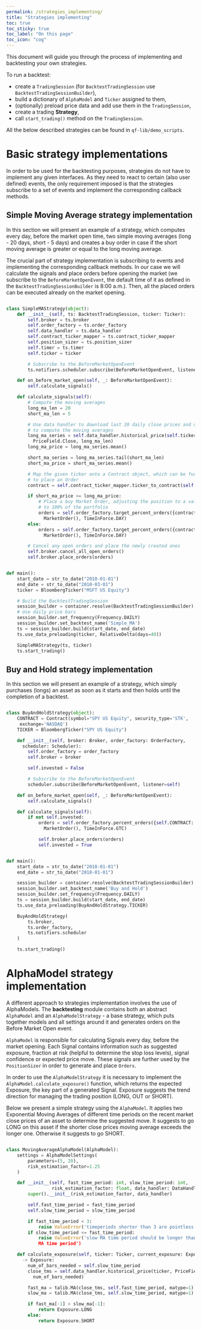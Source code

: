 ```yaml
---
permalink: /strategies_implementing/
title: "Strategies implementing"
toc: true
toc_sticky: true
toc_label: "On this page"
toc_icon: "cog"
---
```


This document will guide you through the process of implementing and backtesting your own strategies.

To run a backtest:
- create a `TradingSession` (for `BacktestTradingSession` use `BacktestTradingSessionBuilder`),
- build a dictionary of `AlphaModel` and `Ticker` assigned to them,
- (optionally) preload price data and add use them in the `TradingSession`,
- create a trading **Strategy**,
- call `start_trading()` method on the `TradingSession`.

All the below described strategies can be found in `qf-lib/demo_scripts`.

# Basic strategy implementations

In order to be used for the backtesting purposes, strategies do not have to implement any given interfaces. As they need to react to certain (also user defined) events, the only requirement imposed is that the strategies subscribe to a set of events and implement the corresponding callback methods.

## Simple Moving Average strategy implementation

In this section we will present an example of a strategy, which computes every day, before the market open time, two simple moving averages (long - 20 days, short - 5 days) and creates a buy order in case if the short moving average is greater or equal to the long moving average.

The crucial part of strategy implementation is subscribing to events and implementing the corresponding callback methods. In our case we will calculate the signals and place orders before opening the market (we subscribe to the `BeforeMarketOpenEvent`, the default time of it as defined in the `BacktestTradingSessionBuilder` is 8:00 a.m.). Then, all the placed orders can be executed already on the market opening.

```python

class SimpleMAStrategy(object):
    def __init__(self, ts: BacktestTradingSession, ticker: Ticker):
        self.broker = ts.broker
        self.order_factory = ts.order_factory
        self.data_handler = ts.data_handler
        self.contract_ticker_mapper = ts.contract_ticker_mapper
        self.position_sizer = ts.position_sizer
        self.timer = ts.timer
        self.ticker = ticker

        # Subscribe to the BeforeMarketOpenEvent
        ts.notifiers.scheduler.subscribe(BeforeMarketOpenEvent, listener=self)

    def on_before_market_open(self, _: BeforeMarketOpenEvent):
        self.calculate_signals()

    def calculate_signals(self):
        # Compute the moving averages
        long_ma_len = 20
        short_ma_len = 5

        # Use data handler to download last 20 daily close prices and use them
        # to compute the moving averages
        long_ma_series = self.data_handler.historical_price(self.ticker,
          PriceField.Close, long_ma_len)
        long_ma_price = long_ma_series.mean()

        short_ma_series = long_ma_series.tail(short_ma_len)
        short_ma_price = short_ma_series.mean()

        # Map the given ticker onto a Contract object, which can be further used
        # to place an Order
        contract = self.contract_ticker_mapper.ticker_to_contract(self.ticker)

        if short_ma_price >= long_ma_price:
            # Place a buy Market Order, adjusting the position to a value equal
            # to 100% of the portfolio
            orders = self.order_factory.target_percent_orders({contract: 1.0},
              MarketOrder(), TimeInForce.DAY)
        else:
            orders = self.order_factory.target_percent_orders({contract: 0.0},
              MarketOrder(), TimeInForce.DAY)

        # Cancel any open orders and place the newly created ones
        self.broker.cancel_all_open_orders()
        self.broker.place_orders(orders)


def main():
    start_date = str_to_date("2010-01-01")
    end_date = str_to_date("2010-03-01")
    ticker = BloombergTicker("MSFT US Equity")

    # Build the BacktestTradingSession
    session_builder = container.resolve(BacktestTradingSessionBuilder)
    # Use daily price bars
    session_builder.set_frequency(Frequency.DAILY)
    session_builder.set_backtest_name('Simple_MA')
    ts = session_builder.build(start_date, end_date)
    ts.use_data_preloading(ticker, RelativeDelta(days=40))

    SimpleMAStrategy(ts, ticker)
    ts.start_trading()
```

## Buy and Hold strategy implementation

In this section we will present an example of a strategy, which simply purchases (longs) an asset as soon as it starts and then holds until the completion of a backtest.

```python

class BuyAndHoldStrategy(object):
    CONTRACT = Contract(symbol="SPY US Equity", security_type='STK',
     exchange='NASDAQ')
    TICKER = BloombergTicker("SPY US Equity")

    def __init__(self, broker: Broker, order_factory: OrderFactory,
      scheduler: Scheduler):
        self.order_factory = order_factory
        self.broker = broker

        self.invested = False

        # Subscribe to the BeforeMarketOpenEvent
        scheduler.subscribe(BeforeMarketOpenEvent, listener=self)

    def on_before_market_open(self, _: BeforeMarketOpenEvent):
        self.calculate_signals()

    def calculate_signals(self):
        if not self.invested:
            orders = self.order_factory.percent_orders({self.CONTRACT: 1.0},
              MarketOrder(), TimeInForce.GTC)

            self.broker.place_orders(orders)
            self.invested = True


def main():
    start_date = str_to_date("2010-01-01")
    end_date = str_to_date("2018-01-01")

    session_builder = container.resolve(BacktestTradingSessionBuilder)  
    session_builder.set_backtest_name('Buy and Hold')
    session_builder.set_frequency(Frequency.DAILY)
    ts = session_builder.build(start_date, end_date)
    ts.use_data_preloading(BuyAndHoldStrategy.TICKER)

    BuyAndHoldStrategy(
        ts.broker,
        ts.order_factory,
        ts.notifiers.scheduler
    )

    ts.start_trading()
```

# AlphaModel strategy implementation
A different approach to strategies implementation involves the use of AlphaModels. The **backtesting** module contains both an abstract `AlphaModel` and an `AlphaModelStrategy` - a base strategy, which puts together models and all settings around it and generates orders on the Before Market Open event.

`AlphaModel` is responsible for calculating Signals every day, before the market opening. Each Signal contains information such as suggested exposure, fraction at risk (helpful to determine the stop loss levels), signal confidence or expected price move. These signals are further used by the `PositionSizer` in order to generate and place `Orders`.

In order to use the `AlphaModelStrategy` it is necessary to implement the `AlphaModel.calculate_exposure()` function, which returns the expected Exposure, the key part of a generated Signal. Exposure suggests the trend direction for managing the trading position (LONG, OUT or SHORT).

Below we present a simple strategy using the `AlphaModel`. It applies two Exponential Moving Averages of different time periods on the recent market close prices of an asset to determine the suggested move. It suggests to go LONG on this asset if the shorter close prices moving average exceeds the longer one. Otherwise it suggests to go SHORT.

```python

class MovingAverageAlphaModel(AlphaModel):
    settings = AlphaModelSettings(
        parameters=(5, 20),
        risk_estimation_factor=1.25
    )

    def __init__(self, fast_time_period: int, slow_time_period: int,
                 risk_estimation_factor: float, data_handler: DataHandler):
        super().__init__(risk_estimation_factor, data_handler)

        self.fast_time_period = fast_time_period
        self.slow_time_period = slow_time_period

        if fast_time_period < 3:
            raise ValueError('timeperiods shorter than 3 are pointless')
        if slow_time_period <= fast_time_period:
            raise ValueError('slow MA time period should be longer than fast
            MA time period')

    def calculate_exposure(self, ticker: Ticker, current_exposure: Exposure)
      -> Exposure:
        num_of_bars_needed = self.slow_time_period
        close_tms = self.data_handler.historical_price(ticker, PriceField.Close,
          num_of_bars_needed)

        fast_ma = talib.MA(close_tms, self.fast_time_period, matype=1)  
        slow_ma = talib.MA(close_tms, self.slow_time_period, matype=1) 

        if fast_ma[-1] > slow_ma[-1]:
            return Exposure.LONG
        else:
            return Exposure.SHORT
```
